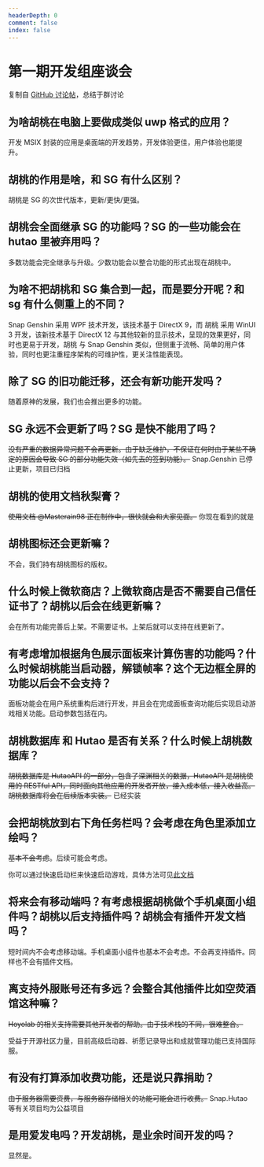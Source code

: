 ```yaml
---
headerDepth: 0
comment: false
index: false
---
```


# 第一期开发组座谈会

复制自 [GitHub 讨论帖](https://github.com/DGP-Studio/Snap.Hutao/discussions/46)，总结于群讨论

## 为啥胡桃在电脑上要做成类似 uwp 格式的应用？

开发 MSIX 封装的应用是桌面端的开发趋势，开发体验更佳，用户体验也能提升。

## 胡桃的作用是啥，和 SG 有什么区别？

胡桃是 SG 的次世代版本，更新/更快/更强。

## 胡桃会全面继承 SG 的功能吗？SG 的一些功能会在 hutao 里被弃用吗？

多数功能会完全继承与升级。少数功能会以整合功能的形式出现在胡桃中。

## 为啥不把胡桃和 SG 集合到一起，而是要分开呢？和 sg 有什么侧重上的不同？

Snap Genshin 采用 WPF 技术开发，该技术基于 DirectX 9，而 胡桃 采用 WinUI 3 开发，该新技术基于 DirectX 12 与其他较新的显示技术，呈现的效果更好，同时也更易于开发，胡桃 与 Snap Genshin 类似，但侧重于流畅、简单的用户体验，同时也更注重程序架构的可维护性，更关注性能表现。

## 除了 SG 的旧功能迁移，还会有新功能开发吗？

随着原神的发展，我们也会推出更多的功能。

## SG 永远不会更新了吗？SG 是快不能用了吗？

~~没有严重的数据异常问题不会再更新。由于缺乏维护，不保证在何时由于某些不确定的原因会导致 SG 的部分功能失效（如先去的签到功能）。~~
Snap.Genshin 已停止更新，项目已归档

## 胡桃的使用文档秋梨膏？

~~使用文档 @Masterain98 正在制作中，很快就会和大家见面。~~ 你现在看到的就是

## 胡桃图标还会更新嘛？

不会，我们持有胡桃图标的版权。

## 什么时候上微软商店？上微软商店是否不需要自己信任证书了？胡桃以后会在线更新嘛？

会在所有功能完善后上架。不需要证书。上架后就可以支持在线更新了。

## 有考虑增加根据角色展示面板来计算伤害的功能吗？什么时候胡桃能当启动器，解锁帧率？这个无边框全屏的功能以后会不会支持？

面板功能会在用户系统重构后进行开发，并且会在完成面板查询功能后实现启动游戏相关功能。启动参数包括在内。

## 胡桃数据库 和 Hutao 是否有关系？什么时候上胡桃数据库？

~~胡桃数据库是 HutaoAPI 的一部分，包含了深渊相关的数据，HutaoAPI 是胡桃使用的 RESTful API，同时面向其他应用的开发者开放，接入成本低，接入收益高。胡桃数据库将会在后续版本实装。~~ 已经实装

## 会把胡桃放到右下角任务栏吗？会考虑在角色里添加立绘吗？

~~基本不会考虑~~。后续可能会考虑。

你可以通过快速启动栏来快速启动游戏，具体方法可见[此文档](../advanced/FAQ.md)

## 将来会有移动端吗？有考虑根据胡桃做个手机桌面小组件吗？胡桃以后支持插件吗？胡桃会有插件开发文档吗？

短时间内不会考虑移动端。手机桌面小组件也基本不会考虑。不会再支持插件。同样也不会有插件文档。

## 离支持外服账号还有多远？会整合其他插件比如空荧酒馆这种嘛？

~~Hoyolab 的相关支持需要其他开发者的帮助。由于技术栈的不同，很难整合。~~

受益于开源社区力量，目前高级启动器、祈愿记录导出和成就管理功能已支持国际服。

## 有没有打算添加收费功能，还是说只靠捐助？

~~由于服务器需要资费，与服务器存储相关的功能可能会进行收费。~~ Snap.Hutao 等有关项目均为公益项目

## 是用爱发电吗？开发胡桃，是业余时间开发的吗？

显然是。
